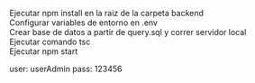 Ejecutar npm install en la raiz de la carpeta backend  
Configurar variables de entorno en .env  
Crear base de datos a partir de query.sql y correr servidor local  
Ejecutar comando tsc  
Ejecutar npm start

user: userAdmin pass: 123456